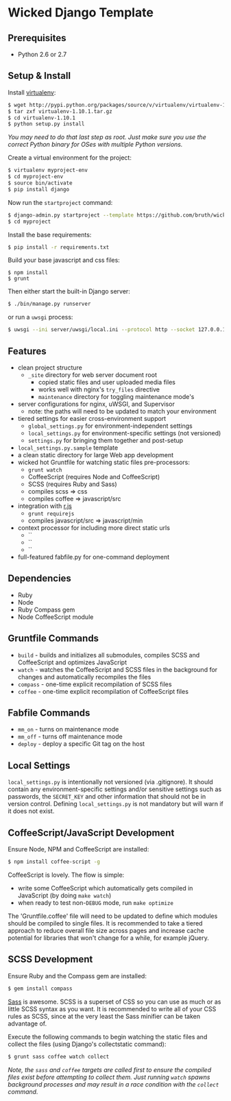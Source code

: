 # Wicked Django Template

## Prerequisites

- Python 2.6 or 2.7

## Setup & Install

Install [virtualenv](http://pypi.python.org/pypi/virtualenv):

```bash
$ wget http://pypi.python.org/packages/source/v/virtualenv/virtualenv-1.10.1.tar.gz
$ tar zxf virtualenv-1.10.1.tar.gz
$ cd virtualenv-1.10.1
$ python setup.py install
```
_You may need to do that last step as root. Just make sure you use the
correct Python binary for OSes with multiple Python versions._

Create a virtual environment for the project:

```bash
$ virtualenv myproject-env
$ cd myproject-env
$ source bin/activate
$ pip install django
```

Now run the `startproject` command:

```bash
$ django-admin.py startproject --template https://github.com/bruth/wicked-django-template/zipball/master -e py,ini,gitignore,in,conf,md,sample,json -n Gruntfile.coffee myproject
$ cd myproject
```

Install the base requirements:

```bash
$ pip install -r requirements.txt
```

Build your base javascript and css files:

```base
$ npm install
$ grunt
```
Then either start the built-in Django server:

```bash
$ ./bin/manage.py runserver
```

or run a `uwsgi` process:

```bash
$ uwsgi --ini server/uwsgi/local.ini --protocol http --socket 127.0.0.1:8000 --check-static _site
```

## Features

- clean project structure
    - `_site` directory for web server document root
        - copied static files and user uploaded media files
        - works well with nginx's `try_files` directive
        - `maintenance` directory for toggling maintenance mode's
- server configurations for nginx, uWSGI, and Supervisor
    - note: the paths will need to be updated to match your environment
- tiered settings for easier cross-environment support
    - `global_settings.py` for environment-independent settings
    - `local_settings.py` for environment-specific settings (not versioned)
    - `settings.py` for bringing them together and post-setup
- `local_settings.py.sample` template
- a clean static directory for large Web app development
- wicked hot Gruntfile for watching static files pre-processors:
    - `grunt watch`
    - CoffeeScript (requires Node and CoffeeScript)
    - SCSS (requires Ruby and Sass)
    - compiles scss => css
    - compiles coffee => javascript/src
- integration with [r.js](https://github.com/jrburke/r.js/)
    - `grunt requirejs`
    - compiles javascript/src => javascript/min
- context processor for including more direct static urls
    - ``
    - ``
    - ``
- full-featured fabfile.py for one-command deployment

## Dependencies

- Ruby
- Node
- Ruby Compass gem
- Node CoffeeScript module

## Gruntfile Commands

- `build` - builds and initializes all submodules, compiles SCSS and
    CoffeeScript and optimizes JavaScript
- `watch` - watches the CoffeeScript and SCSS files in the background
for changes and automatically recompiles the files
- `compass` - one-time explicit recompilation of SCSS files
- `coffee` - one-time explicit recompilation of CoffeeScript files

## Fabfile Commands

- `mm_on` - turns on maintenance mode
- `mm_off` - turns off maintenance mode
- `deploy` - deploy a specific Git tag on the host


## Local Settings

`local_settings.py` is intentionally not versioned (via .gitignore). It should
contain any environment-specific settings and/or sensitive settings such as
passwords, the `SECRET_KEY` and other information that should not be in version
control. Defining `local_settings.py` is not mandatory but will warn if it does
not exist.

## CoffeeScript/JavaScript Development

Ensure Node, NPM and CoffeeScript are installed:

```bash
$ npm install coffee-script -g
```

CoffeeScript is lovely. The flow is simple:

- write some CoffeeScript which automatically gets compiled in JavaScript
(by doing `make watch`)
- when ready to test non-`DEBUG` mode, run `make optimize`

The 'Gruntfile.coffee' file will need to be updated to define which modules
should be compiled to single files. It is recommended to take a tiered
approach to reduce overall file size across pages and increase cache potential
for libraries that won't change for a while, for example jQuery.

## SCSS Development

Ensure Ruby and the Compass gem are installed:

```bash
$ gem install compass
```

[Sass](http://sass-lang.com/) is awesome. SCSS is a superset of CSS so you can
use as much or as little SCSS syntax as you want. It is recommended to write
all of your CSS rules as SCSS, since at the very least the Sass minifier can
be taken advantage of.

Execute the following commands to begin watching the static files and
collect the files (using Django's collectstatic command):

```bash
$ grunt sass coffee watch collect
```

_Note, the `sass` and `coffee` targets are called first to ensure the compiled
files exist before attempting to collect them. Just running `watch` spawns
background processes and may result in a race condition with the `collect`
command._
